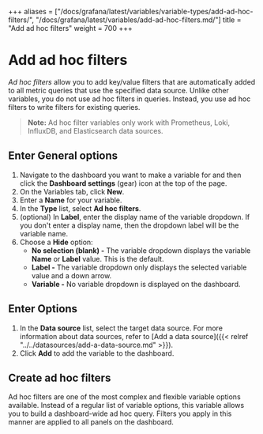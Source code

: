 +++
aliases = ["/docs/grafana/latest/variables/variable-types/add-ad-hoc-filters/", "/docs/grafana/latest/variables/add-ad-hoc-filters.md/"]
title = "Add ad hoc filters"
weight = 700
+++

# Add ad hoc filters

_Ad hoc filters_ allow you to add key/value filters that are automatically added to all metric queries that use the specified data source. Unlike other variables, you do not use ad hoc filters in queries. Instead, you use ad hoc filters to write filters for existing queries.

> **Note:** Ad hoc filter variables only work with Prometheus, Loki, InfluxDB, and Elasticsearch data sources.

## Enter General options

1. Navigate to the dashboard you want to make a variable for and then click the **Dashboard settings** (gear) icon at the top of the page.
1. On the Variables tab, click **New**.
1. Enter a **Name** for your variable.
1. In the **Type** list, select **Ad hoc filters**.
1. (optional) In **Label**, enter the display name of the variable dropdown. If you don't enter a display name, then the dropdown label will be the variable name.
1. Choose a **Hide** option:
   - **No selection (blank) -** The variable dropdown displays the variable **Name** or **Label** value. This is the default.
   - **Label -** The variable dropdown only displays the selected variable value and a down arrow.
   - **Variable -** No variable dropdown is displayed on the dashboard.

## Enter Options

1. In the **Data source** list, select the target data source. For more information about data sources, refer to [Add a data source]({{< relref "../../datasources/add-a-data-source.md" >}}).
1. Click **Add** to add the variable to the dashboard.

## Create ad hoc filters

Ad hoc filters are one of the most complex and flexible variable options available. Instead of a regular list of variable options, this variable allows you to build a dashboard-wide ad hoc query. Filters you apply in this manner are applied to all panels on the dashboard.
